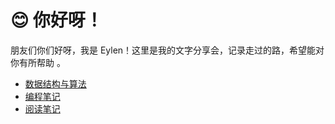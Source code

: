 # 😊 你好呀！
朋友们你们好呀，我是 Eylen！这里是我的文字分享会，记录走过的路，希望能对你有所帮助 。
- [数据结构与算法](../数据结构与算法/2.BT.md) 
- [编程笔记](../编程笔记/VuePress.md) 
- [阅读笔记](../阅读笔记/10x%20Is%20Easier%20Than%202x.md) 



